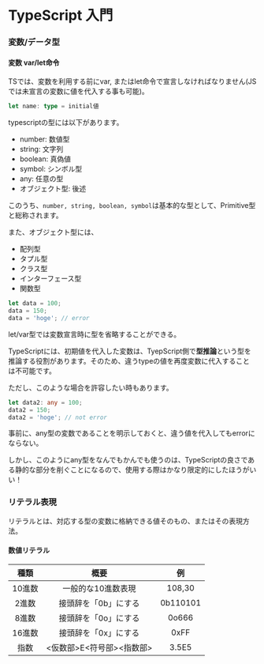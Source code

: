 # TypeScript 入門

### 変数/データ型

#### 変数 var/let命令

TSでは、変数を利用する前にvar, またはlet命令で宣言しなければなりません(JSでは未宣言の変数に値を代入する事も可能)。

```typescript
let name: type = initial値
```

typescriptの型には以下があります。

- number: 数値型
- string: 文字列
- boolean: 真偽値
- symbol: シンボル型
- any: 任意の型
- オブジェクト型: 後述

このうち、`number, string, boolean, symbol`は基本的な型として、Primitive型と総称されます。

また、オブジェクト型には、

- 配列型
- タプル型
- クラス型
- インターフェース型
- 関数型

```typescript
let data = 100;
data = 150;
data = 'hoge'; // error
```

let/var型では変数宣言時に型を省略することができる。

TypeScriptには、初期値を代入した変数は、TyepScript側で**型推論**という型を推論する役割があります。そのため、違うtypeの値を再度変数に代入することは不可能です。

ただし、このような場合を許容したい時もあります。

```typescript
let data2: any = 100;
data2 = 150;
data2 = 'hoge'; // not error 
```

事前に、any型の変数であることを明示しておくと、違う値を代入してもerrorにならない。

しかし、このようにany型をなんでもかんでも使うのは、TypeScriptの良さである静的な部分を削ぐことになるので、使用する際はかなり限定的にしたほうがいい！

### リテラル表現

リテラルとは、対応する型の変数に格納できる値そのもの、またはその表現方法。

#### 数値リテラル

|種類|概要|例|
|:---:|:---:|:---:|
|10進数|一般的な10進数表現|108,30|
|2進数|接頭辞を「0b」にする|0b110101|
|8進数|接頭辞を「0o」にする|0o666|
|16進数|接頭辞を「0x」にする|0xFF|
|指数|<仮数部>E<符号部><指数部>|3.5E5|
